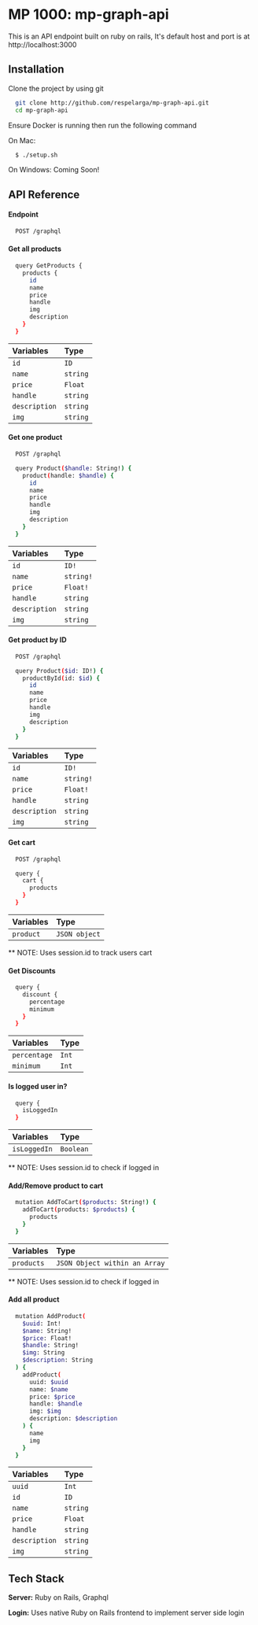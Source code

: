 # MP 1000: mp-graph-api

This is an API endpoint built on ruby on rails, It's default host and port is at http://localhost:3000

## Installation

Clone the project by using git

```bash
  git clone http://github.com/respelarga/mp-graph-api.git
  cd mp-graph-api
```

Ensure Docker is running then run the following command

On Mac:

```bash
  $ ./setup.sh
```

On Windows: Coming Soon!

## API Reference

#### Endpoint

```bash
  POST /graphql
```

#### Get all products

```bash
  query GetProducts {
    products {
      id
      name
      price
      handle
      img
      description
    }
  }
```

| Variables     | Type     |
| :------------ | :------- |
| `id`          | `ID`     |
| `name`        | `string` |
| `price`       | `Float`  |
| `handle`      | `string` |
| `description` | `string` |
| `img`         | `string` |

#### Get one product

```bash
  POST /graphql
```

```bash
  query Product($handle: String!) {
    product(handle: $handle) {
      id
      name
      price
      handle
      img
      description
    }
  }
```

| Variables     | Type      |
| :------------ | :-------- |
| `id`          | `ID!`     |
| `name`        | `string!` |
| `price`       | `Float!`  |
| `handle`      | `string`  |
| `description` | `string`  |
| `img`         | `string`  |

#### Get product by ID

```bash
  POST /graphql
```

```bash
  query Product($id: ID!) {
    productById(id: $id) {
      id
      name
      price
      handle
      img
      description
    }
  }
```

| Variables     | Type      |
| :------------ | :-------- |
| `id`          | `ID!`     |
| `name`        | `string!` |
| `price`       | `Float!`  |
| `handle`      | `string`  |
| `description` | `string`  |
| `img`         | `string`  |

#### Get cart

```bash
  POST /graphql
```

```bash
  query {
    cart {
      products
    }
  }
```

| Variables | Type          |
| :-------- | :------------ |
| `product` | `JSON object` |

\*\* NOTE: Uses session.id to track users cart

#### Get Discounts

```bash
  query {
    discount {
      percentage
      minimum
    }
  }
```

| Variables    | Type  |
| :----------- | :---- |
| `percentage` | `Int` |
| `minimum`    | `Int` |

#### Is logged user in?

```bash
  query {
    isLoggedIn
  }
```

| Variables    | Type      |
| :----------- | :-------- |
| `isLoggedIn` | `Boolean` |

\*\* NOTE: Uses session.id to check if logged in

#### Add/Remove product to cart

```bash
  mutation AddToCart($products: String!) {
    addToCart(products: $products) {
      products
    }
  }
```

| Variables  | Type                          |
| :--------- | :---------------------------- |
| `products` | `JSON Object within an Array` |

\*\* NOTE: Uses session.id to check if logged in

#### Add all product

```bash
  mutation AddProduct(
    $uuid: Int!
    $name: String!
    $price: Float!
    $handle: String!
    $img: String
    $description: String
  ) {
    addProduct(
      uuid: $uuid
      name: $name
      price: $price
      handle: $handle
      img: $img
      description: $description
    ) {
      name
      img
    }
  }
```

| Variables     | Type     |
| :------------ | :------- |
| `uuid`        | `Int`    |
| `id`          | `ID`     |
| `name`        | `string` |
| `price`       | `Float`  |
| `handle`      | `string` |
| `description` | `string` |
| `img`         | `string` |

## Tech Stack

**Server:** Ruby on Rails, Graphql

**Login:** Uses native Ruby on Rails frontend to implement server side login
